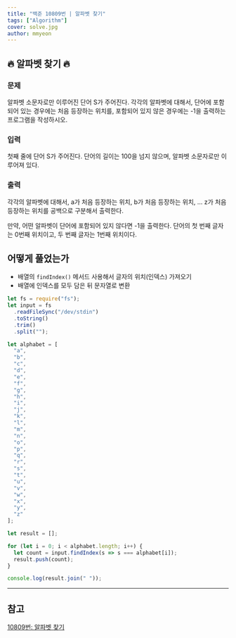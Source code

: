 ```yaml
---
title: "백준 10809번 | 알파벳 찾기"
tags: ["Algorithm"]
cover: solve.jpg
author: mmyeon
---
```


## 🔥 알파벳 찾기 🔥

### 문제

알파벳 소문자로만 이루어진 단어 S가 주어진다. 각각의 알파벳에 대해서, 단어에 포함되어 있는 경우에는 처음 등장하는 위치를, 포함되어 있지 않은 경우에는 -1을 출력하는 프로그램을 작성하시오.

### 입력

첫째 줄에 단어 S가 주어진다. 단어의 길이는 100을 넘지 않으며, 알파벳 소문자로만 이루어져 있다.

### 출력

각각의 알파벳에 대해서, a가 처음 등장하는 위치, b가 처음 등장하는 위치, ... z가 처음 등장하는 위치를 공백으로 구분해서 출력한다.

만약, 어떤 알파벳이 단어에 포함되어 있지 않다면 -1을 출력한다. 단어의 첫 번째 글자는 0번째 위치이고, 두 번째 글자는 1번째 위치이다.

## 어떻게 풀었는가

- 배열의 `findIndex()` 메서드 사용해서 글자의 위치(인덱스) 가져오기
- 배열에 인덱스를 모두 담은 뒤 문자열로 변환

```js
let fs = require("fs");
let input = fs
  .readFileSync("/dev/stdin")
  .toString()
  .trim()
  .split("");

let alphabet = [
  "a",
  "b",
  "c",
  "d",
  "e",
  "f",
  "g",
  "h",
  "i",
  "j",
  "k",
  "l",
  "m",
  "n",
  "o",
  "p",
  "q",
  "r",
  "s",
  "t",
  "u",
  "v",
  "w",
  "x",
  "y",
  "z"
];

let result = [];

for (let i = 0; i < alphabet.length; i++) {
  let count = input.findIndex(s => s === alphabet[i]);
  result.push(count);
}

console.log(result.join(" "));
```

---

## 참고

[10809번: 알파벳 찾기](https://www.acmicpc.net/problem/10809)
